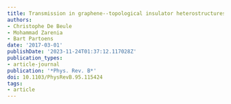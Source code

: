 ```yaml
---
title: Transmission in graphene--topological insulator heterostructures
authors:
- Christophe De Beule
- Mohammad Zarenia
- Bart Partoens
date: '2017-03-01'
publishDate: '2023-11-24T01:37:12.117028Z'
publication_types:
- article-journal
publication: '*Phys. Rev. B*'
doi: 10.1103/PhysRevB.95.115424
tags:
- article
---
```

